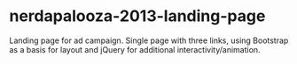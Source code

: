 # nerdapalooza-2013-landing-page

Landing page for ad campaign. Single page with three links, using Bootstrap as a basis for layout and jQuery for additional interactivity/animation.
